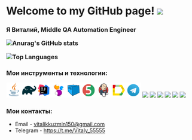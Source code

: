 <h1>Welcome to my GitHub page!</a> 
<img src="https://github.com/blackcater/blackcater/raw/main/images/Hi.gif" height="32"/></h1>
<h3> Я Виталий, Middle QA Automation Engineer






![Anurag's GitHub stats](https://github-readme-stats.vercel.app/api?username=Vitaly-qa&show_icons=true&hide=prs&count_private=true&bg_color=00000000)

![Top Languages](https://github-readme-stats.vercel.app/api/top-langs/?username=Vitaly-qa&langs_count=10&layout=compact)

### Мои инструменты и технологии:

[![Java.png](icons/Java.png)](https://www.java.com)[![Gradle](/icons/Gradle.png)](https://gradle.org)[![IntelliJ IDEA](/icons/Intelij_IDEA.png)](https://www.jetbrains.com/idea)[![Selenide](/icons/Selenide.png)](https://selenide.org)[![Selenoid](/icons/Selenoid.png)](https://aerokube.com/selenoid)[![JUnit 5](/icons/JUnit5.png)](https://junit.org/junit5)[![Jenkins (1).png](icons/Jenkins%20%281%29.png)](https://www.jenkins.io)[![Allure Report](/icons/Allure_Report.png)](https://docs.qameta.io/allure)[![Telegram](/icons/Telegram.png)](https://telegram.org)
<img src="https://cdn.jsdelivr.net/gh/devicons/devicon@latest/icons/github/github-original-wordmark.svg" height="40" weight="40"/>
<img src="https://cdn.jsdelivr.net/gh/devicons/devicon@latest/icons/insomnia/insomnia-original.svg"  height="40" weight="40"/>
<img src="https://cdn.jsdelivr.net/gh/devicons/devicon@latest/icons/postman/postman-original.svg" height="40" weight="40" />
<img src="https://cdn.jsdelivr.net/gh/devicons/devicon@latest/icons/androidstudio/androidstudio-original.svg" height="40" weight="40" />
<img src="https://cdn.jsdelivr.net/gh/devicons/devicon@latest/icons/jira/jira-original-wordmark.svg" height="40" weight="40" />
<img src="https://cdn.jsdelivr.net/gh/devicons/devicon@latest/icons/confluence/confluence-original-wordmark.svg" height="40" weight="40"/>


### Мои контакты:

+  Email - vitalikkuzmin150@gmail.com
+  Telegram - https://t.me/Vitaly_55555
